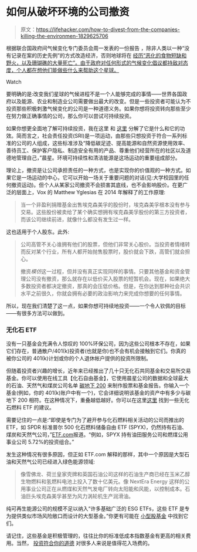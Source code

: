 # 如何从破坏环境的公司撤资

> 原文：<https://lifehacker.com/how-to-divest-from-the-companies-killing-the-environmen-1829625706>

根据联合国政府间气候变化专门委员会周一发表的一份报告 ，除非人类以一种“没有记录在案的历史先例”的方式改造经济，否则地球将在 [经历“恶化的食物短缺和野火，以及珊瑚礁的大量死亡”。由于政府对任何形式的气候变化倡议都持敌对态度，个人都在想他们能做些什么来帮助这个星球。](https://www.nytimes.com/2018/10/07/climate/ipcc-climate-report-2040.html)

Watch

要明确的是:改变我们星球的气候进程不是一个人能够完成的事情——世界各国政府以及能源、农业和制造业公司需要做出最大的改变。但是一些投资者可能认为不投资那些积极刺激气候变化的公司是一种道德义务。如果你想将投资转向那些至少在努力做正确事情的公司，那么你可以尝试可持续投资。

如果你想更全面地了解可持续投资，我在这里 和 [这里](https://twocents.lifehacker.com/investing-is-risky-and-unethical-and-you-should-do-it-a-1824157984#_ga=2.6901108.772605105.1538589208-594046802.1524762060) 分解了它是什么和它的功效。简而言之，社会责任投资(SRI)是一项运动，由那些只想投资于符合一系列标准的公司的人组成，这些标准涉及“降低碳足迹、提高能源和自然资源使用效率、善待员工、保护客户隐私、制造安全有用的产品、尊重他们经营所在的社区以及道德地管理自己，”晨星。环境可持续性和清洁能源是这场运动的重要组成部分。

理论上，撤资是让公司承担责任的一种方式，也是实现你的价值观的一种方式。如果它是一场运动的中心，它可以开始一场关于重要问题的对话(见:大学校园里的任何撤资运动)。但个人从某家公司撤资不会损害其底线，也不会影响股价。在更广泛的层面上，Vox 的 Matthew Yglesias 在 2014 年解释了的工作原理:

> 当一个非盈利捐赠基金出售埃克森美孚的股份时，埃克森美孚根本没有参与交易。这些股份被卖给了某个确实想拥有埃克森美孚股份的第三方投资者，而该公司继续前进，就像什么都没有发生过一样。

这也适用于个人股东。此外:

> 公司高管不关心谁拥有他们的股票，但他们非常关心股价。当投资者情绪转而反对某个行业，所有人都开始抛售股票时，股价就会下跌，高管们就会担心。
> 
> 撤资*模仿*这一过程，但并没有真正实现同样的事情。只要其他基金和资金管理公司没有撤资，那么就存在以低价买入股票的短暂机会。现在，如果绝大多数投资者都决定撤资，那真的会压低价格。但是，在你达到那种社会共识水平之前很久，你就会拥有必要的政治影响力来完成你想要的任何事情。

所以，现在我们清楚了这一点，如果你想可持续地投资——一个令人钦佩的目标——有很多方法可以做到。

### 无化石 ETF

没有一只基金会充满令人惊叹的 100%环保公司，因为这些公司根本不存在，如果它们存在，普通散户/401(k)投资者(也就是你)也不会有机会接触到它们。你真的被你公司的 401(k)计划或你的个人退休帐户提供的投资所限制。

但随着投资者兴趣的增长，近年来已经推出了几十只无化石共同基金和交易所交易基金。你可以使用在线工具【化石自由基金】，它使用晨星公司的数据和全球最大的石油、天然气和煤炭公司名单 [碳地下 200](http://fossilfreeindexes.com/research/the-carbon-underground/) 来制作股票和基金报告。你输入一个基金(例如，你的 401(k)账户中有一个)，它会详细说明该基金的资产中有多少与碳地下 200 相符。在这种情况下，重叠越低越好。你可以在这里[这里](https://www.nytimes.com/2017/10/13/business/mutfund/mutual-funds-low-carbon.html) 找到一些无化石燃料 ETF 的建议。

需要记住的一点是:“即使是专门为了避开参与化石燃料相关活动的公司而推出的 ETF，如 SPDR 标准普尔 500 化石燃料储备自由 ETF (SPYX)，仍然持有石油、煤炭和天然气公司，”[ETF.com](https://www.etf.com/sections/features-and-news/fossil-fuel-free-funds-arent)报道。“例如，SPYX 持有油田服务公司和燃煤公用事业公司 5.72%的投资组合。”

发生这种情况有很多原因，但正如 ETF.com 解释的那样，其中一个原因是大型石油和天然气公司已经进入绿色能源领域:

> 像雪佛龙、荷兰皇家壳牌和英国石油公司这样的石油生产商已经在玉米乙醇生物燃料和氢燃料电池上投入了数十亿美元。像 NextEra Energy 这样的公用事业公司正在从燃煤和天然气发电厂转向太阳能和风能，以控制成本。石油巨头埃克森美孚甚至为风力涡轮机生产润滑油。

纯可再生能源公司的规模不足以纳入“许多基础广泛的 ESG ETFs，这些 ETF 是专为提供类似市场风险敞口而设计的大型基金。”你更有可能在 [小型股基金](https://www.schwab.com/public/file/P-9561751/) 中找到它们。

请记住，这些基金是积极管理的，往往比你的标准低成本指数基金有更高的相关费用。当然， [投资符合你的道德](https://twocents.lifehacker.com/is-there-such-a-thing-as-a-morally-sound-investment-1821744515#_ga=2.74842196.772605105.1538589208-594046802.1524762060) 对很多人来说是值得花入场费的。